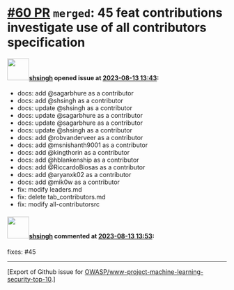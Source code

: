# [\#60 PR](https://github.com/OWASP/www-project-machine-learning-security-top-10/pull/60) `merged`: 45 feat contributions investigate use of all contributors specification

#### <img src="https://avatars.githubusercontent.com/u/412800?v=4" width="50">[shsingh](https://github.com/shsingh) opened issue at [2023-08-13 13:43](https://github.com/OWASP/www-project-machine-learning-security-top-10/pull/60):

- docs: add @sagarbhure as a contributor
- docs: add @shsingh as a contributor
- docs: update @shsingh as a contributor
- docs: update @sagarbhure as a contributor
- docs: update @sagarbhure as a contributor
- docs: update @shsingh as a contributor
- docs: add @robvanderveer as a contributor
- docs: add @msnishanth9001 as a contributor
- docs: add @kingthorin as a contributor
- docs: add @hblankenship as a contributor
- docs: add @RiccardoBiosas as a contributor
- docs: add @aryanxk02 as a contributor
- docs: add @mik0w as a contributor
- fix: modify leaders.md
- fix: delete tab_contributors.md
- fix: modify all-contributorsrc


#### <img src="https://avatars.githubusercontent.com/u/412800?v=4" width="50">[shsingh](https://github.com/shsingh) commented at [2023-08-13 13:53](https://github.com/OWASP/www-project-machine-learning-security-top-10/pull/60#issuecomment-1676366927):

fixes: #45


-------------------------------------------------------------------------------



[Export of Github issue for [OWASP/www-project-machine-learning-security-top-10](https://github.com/OWASP/www-project-machine-learning-security-top-10).]
